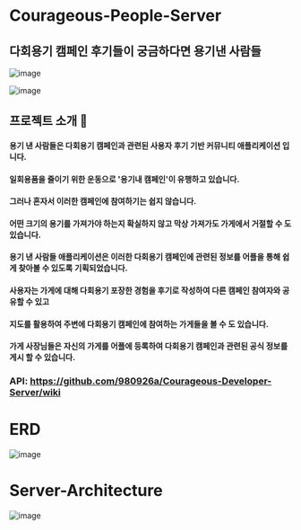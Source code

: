 # Courageous-People-Server

## 다회용기 캠페인 후기들이 궁금하다면 용기낸 사람들
![image](https://user-images.githubusercontent.com/55770848/132479866-83b5d1e9-545e-43f4-8a4a-516c0b034aca.png)

![image](https://user-images.githubusercontent.com/55770848/132479981-ef1a9c51-3ec1-4b28-9efa-8d6b5395a3e8.png)


## 프로젝트 소개 🔎

#### 용기 낸 사람들은 다회용기 캠페인과 관련된 사용자 후기 기반 커뮤니티 애플리케이션 입니다.
#### 일회용품을 줄이기 위한 운동으로 '용기내 캠페인'이 유행하고 있습니다.
#### 그러나 혼자서 이러한 캠페인에 참여하기는 쉽지 않습니다.
#### 어떤 크기의 용기를 가져가야 하는지 확실하지 않고 막상 가져가도 가게에서 거절할 수 도 있습니다.

#### 용기 낸 사람들 애플리케이션은 이러한 다회용기 캠페인에 관련된 정보를 어플을 통해 쉽게 찾아볼 수 있도록 기획되었습니다.
#### 사용자는 가게에 대해 다회용기 포장한 경험을 후기로 작성하여 다른 캠페인 참여자와 공유할 수 있고
#### 지도를 활용하여 주변에 다회용기 캠페인에 참여하는 가게들을 볼 수 도 있습니다.
#### 가게 사장님들은 자신의 가게를 어플에 등록하여 다회용기 캠페인과 관련된 공식 정보를 게시 할 수 있습니다.

### API: https://github.com/980926a/Courageous-Developer-Server/wiki

# ERD

![image](https://user-images.githubusercontent.com/55770848/132480350-54769ca1-5385-4789-a23b-283e3707de67.png)

# Server-Architecture 

![image](https://user-images.githubusercontent.com/55652627/132682803-6c7eae4c-e2a0-4a7e-9971-86dac4f8501d.png)

